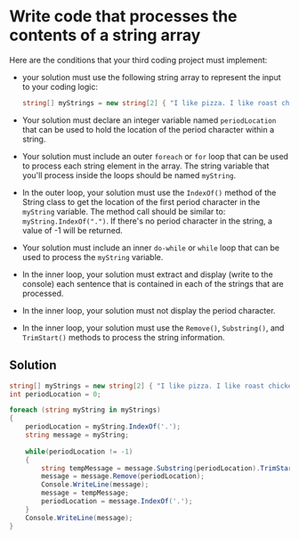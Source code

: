 # Write code that processes the contents of a string array
Here are the conditions that your third coding project must implement:
- your solution must use the following string array to represent the input to your coding logic:

  ```csharp
  string[] myStrings = new string[2] { "I like pizza. I like roast chicken. I like salad", "I like all three of the menu choices" };
  ```
- Your solution must declare an integer variable named `periodLocation` that can be used to hold the location of the period character within a string.
- Your solution must include an outer `foreach` or `for` loop that can be used to process each string element in the array. The string variable that you'll process inside the loops should be named `myString`.
- In the outer loop, your solution must use the `IndexOf()` method of the String class to get the location of the first period character in the `myString` variable. The method call should be similar to: `myString.IndexOf(".")`. If there's no period character in the string, a value of -1 will be returned.
- Your solution must include an inner `do-while` or `while` loop that can be used to process the `myString` variable.
- In the inner loop, your solution must extract and display (write to the console) each sentence that is contained in each of the strings that are processed.
- In the inner loop, your solution must not display the period character.
- In the inner loop, your solution must use the `Remove()`, `Substring()`, and `TrimStart()` methods to process the string information.
## Solution
```csharp
string[] myStrings = new string[2] { "I like pizza. I like roast chicken. I like salad", "I like all three of the menu choices" };
int periodLocation = 0;

foreach (string myString in myStrings)
{
	periodLocation = myString.IndexOf('.');
	string message = myString;
	
	while(periodLocation != -1)
	{
		string tempMessage = message.Substring(periodLocation).TrimStart(' ', '.');
		message = message.Remove(periodLocation);
		Console.WriteLine(message);
		message = tempMessage;
		periodLocation = message.IndexOf('.');
	}
	Console.WriteLine(message);
}
```
